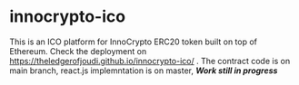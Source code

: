 # innocrypto-ico
This is an ICO platform for InnoCrypto ERC20 token built on top of Ethereum.
Check the deployment on https://theledgerofjoudi.github.io/innocrypto-ico/ .
The contract code is on main branch, react.js implemntation is on master,
***Work still in progress***
